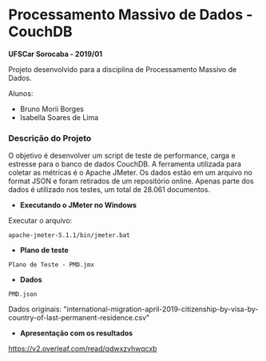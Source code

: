 # Processamento Massivo de Dados - CouchDB

**UFSCar Sorocaba - 2019/01**

Projeto desenvolvido para a disciplina de Processamento Massivo de Dados.

Alunos:
  - Bruno Morii Borges
  - Isabella Soares de Lima
  
### Descrição do Projeto

O objetivo é desenvolver um script de teste de performance, carga e estresse para o banco de dados CouchDB. A ferramenta utilizada para coletar as métricas é o Apache JMeter. Os dados estão em um arquivo no format JSON e foram retirados de um repositório online. Apenas parte dos dados é utilizado nos testes, um total de 28.061 documentos.

- **Executando o JMeter no Windows** 

Executar o arquivo:

`apache-jmeter-5.1.1/bin/jmeter.bat`

- **Plano de teste**

`Plano de Teste - PMD.jmx`

- **Dados**

`PMD.json`

Dados originais: "international-migration-april-2019-citizenship-by-visa-by-country-of-last-permanent-residence.csv"

- **Apresentação com os resultados**

https://v2.overleaf.com/read/qdwxzvhwqcxb
